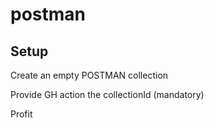 # postman

## Setup

Create an empty POSTMAN collection

Provide GH action the collectionId (mandatory)

Profit
